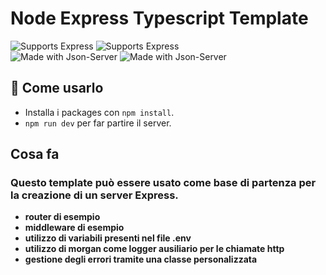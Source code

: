 # Node Express Typescript Template

<p>
    <img alt="Supports Express" src="https://img.shields.io/static/v1?label=Express&message=4.17.3&color=%3CCOLOR%3E?style=plastic&logo=Express"/>
    <img alt="Supports Express" src="https://img.shields.io/static/v1?label=Typescript&message=4.6.3&color=%3CCOLOR%3E?style=plastic&logo=Express"/>
<br/>
    <img alt="Made with Json-Server" src="https://img.shields.io/badge/prettier-1A2C34?style=for-the-badge&logo=prettier&logoColor=F7BA3E"/>
    <img alt="Made with Json-Server" src="https://img.shields.io/badge/eslint-3A33D1?style=for-the-badge&logo=eslint&logoColor=white"/>
</p>

## 🚀 Come usarlo

- Installa i packages con `npm install`.
- `npm run dev` per far partire il server.

## Cosa fa
### Questo template può essere usato come base di partenza per la creazione di un server Express.


- **router di esempio**
- **middleware di esempio**
- **utilizzo di variabili presenti nel file .env**
- **utilizzo di morgan come logger ausiliario per le chiamate http**
- **gestione degli errori tramite una classe personalizzata**
